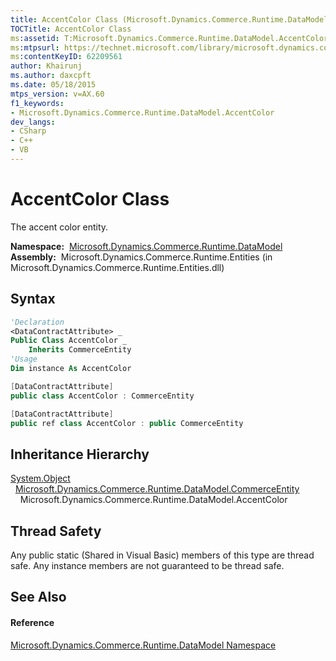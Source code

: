 ```yaml
---
title: AccentColor Class (Microsoft.Dynamics.Commerce.Runtime.DataModel)
TOCTitle: AccentColor Class
ms:assetid: T:Microsoft.Dynamics.Commerce.Runtime.DataModel.AccentColor
ms:mtpsurl: https://technet.microsoft.com/library/microsoft.dynamics.commerce.runtime.datamodel.accentcolor(v=AX.60)
ms:contentKeyID: 62209561
author: Khairunj
ms.author: daxcpft
ms.date: 05/18/2015
mtps_version: v=AX.60
f1_keywords:
- Microsoft.Dynamics.Commerce.Runtime.DataModel.AccentColor
dev_langs:
- CSharp
- C++
- VB
---
```


# AccentColor Class

The accent color entity.

**Namespace:**  [Microsoft.Dynamics.Commerce.Runtime.DataModel](microsoft-dynamics-commerce-runtime-datamodel-namespace.md)  
**Assembly:**  Microsoft.Dynamics.Commerce.Runtime.Entities (in Microsoft.Dynamics.Commerce.Runtime.Entities.dll)

## Syntax

``` vb
'Declaration
<DataContractAttribute> _
Public Class AccentColor _
    Inherits CommerceEntity
'Usage
Dim instance As AccentColor
```

``` csharp
[DataContractAttribute]
public class AccentColor : CommerceEntity
```

``` c++
[DataContractAttribute]
public ref class AccentColor : public CommerceEntity
```

## Inheritance Hierarchy

[System.Object](https://technet.microsoft.com/library/e5kfa45b\(v=ax.60\))  
  [Microsoft.Dynamics.Commerce.Runtime.DataModel.CommerceEntity](commerceentity-class-microsoft-dynamics-commerce-runtime-datamodel.md)  
    Microsoft.Dynamics.Commerce.Runtime.DataModel.AccentColor  

## Thread Safety

Any public static (Shared in Visual Basic) members of this type are thread safe. Any instance members are not guaranteed to be thread safe.

## See Also

#### Reference

[Microsoft.Dynamics.Commerce.Runtime.DataModel Namespace](microsoft-dynamics-commerce-runtime-datamodel-namespace.md)

